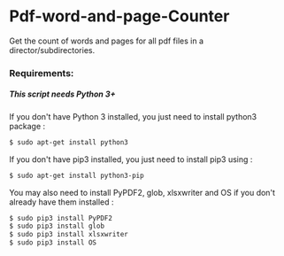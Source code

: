 # Pdf-word-and-page-Counter
Get the count of words and pages for all pdf files in a director/subdirectories. 


### Requirements:


##### This script needs Python 3+

If you don't have Python 3 installed, you just need to install python3 package :

```bash
$ sudo apt-get install python3
```

If you don't have pip3 installed, you just need to install pip3 using :

```bash
$ sudo apt-get install python3-pip
```

You may also need to install PyPDF2, glob, xlsxwriter and OS if you don't already have them installed :
```bash
$ sudo pip3 install PyPDF2
$ sudo pip3 install glob
$ sudo pip3 install xlsxwriter
$ sudo pip3 install OS
```
